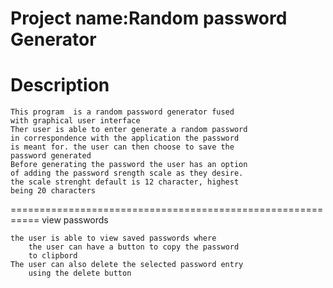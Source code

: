Project name:Random password Generator
============================================================
Description
============================================================
    This program  is a random password generator fused 
    with graphical user interface
    Ther user is able to enter generate a random password
    in correspondence with the application the password
    is meant for. the user can then choose to save the 
    password generated
    Before generating the password the user has an option
    of adding the password srength scale as they desire.
    the scale strenght default is 12 character, highest 
    being 20 characters

===========================================================
view passwords

    the user is able to view saved passwords where
        the user can have a button to copy the password
        to clipbord
    The user can also delete the selected password entry
        using the delete button
